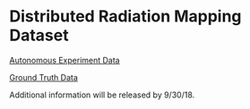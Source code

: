 # Distributed Radiation Mapping Dataset

[Autonomous Experiment Data](https://drive.google.com/file/d/1hJWvA0UpdVv_LKXcI5c_t5wd4rcPV3IT/view?usp=sharing "Autonomous Experiment Data")

[Ground Truth Data](https://drive.google.com/drive/folders/1yF1L8DOs0-Y43IQRkJY5tGvG-M9QcGRM?usp=sharing "Ground Truth Data")

Additional information will be released by 9/30/18.
